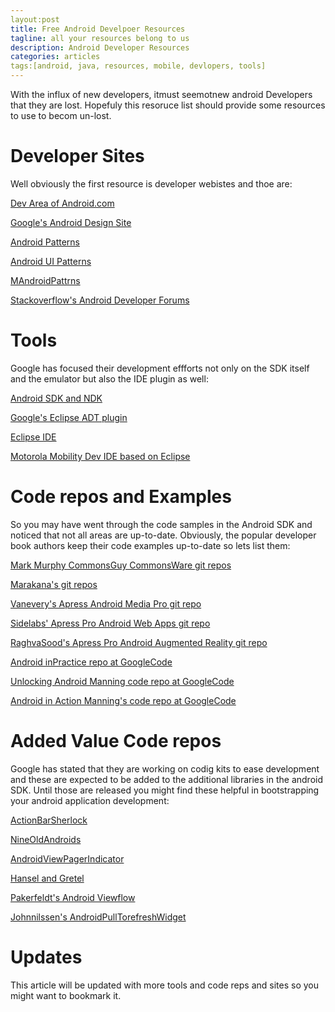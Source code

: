 ```yaml
---
layout:post
title: Free Android Develpoer Resources
tagline: all your resources belong to us
description: Android Developer Resources
categories: articles
tags:[android, java, resources, mobile, devlopers, tools]
---
```


With the influx of new developers, itmust seemotnew android Developers that
they are lost. Hopefuly this resoruce list should provide some resources to use
to becom un-lost.

# Developer Sites

Well obviously the first resource is developer webistes and thoe are:

[Dev Area of Android.com]('http://developer.android.com/')

[Google's Android Design Site]('http://developer.android.com/design/index.html')

[Android Patterns]('http://www.androidpatterns.com/')

[Android UI Patterns]('http://www.androiduipatterns.com/')

[MAndroidPattrns]('http://androidpttrns.com/')

[Stackoverflow's Android Developer Forums](http://stackoverflow.com/questions/tagged/android)


# Tools

Google has focused their development effforts not only on the SDK itself and the 
emulator but also the IDE plugin as well:


[Android SDK and NDK]('http://developer.android.com/sdk/index.html')

[Google's Eclipse ADT plugin]('http://developer.android.com/sdk/eclipse-adt.html')

[Eclipse IDE]('http://eclipse.org/downloads')

[Motorola Mobility Dev IDE based on Eclipse ]('http://developer.motorola.com/tools/motodevstudio/download/')


# Code repos and Examples

So you may have went through the code samples in the Android SDK and noticed that 
not all areas are up-to-date. Obviously, the popular developer book authors keep
their code examples up-to-date so lets list them:

[Mark Murphy CommonsGuy CommonsWare git repos]('https://github.com/commonsguy')

[Marakana's git repos]('https://github.com/marakana')

[Vanevery's Apress Android Media Pro git repo]('https://github.com/vanevery/Pro-Android-Media')

[Sidelabs' Apress Pro Android Web Apps git repo]('https://github.com/sidelab/prowebapps-code')

[RaghvaSood's Apress Pro Android Augmented Reality  git repo]('https://github.com/RaghavSood/ProAndroidAugmentedReality')

[Android inPractice repo at GoogleCode](http://code.google.com/p/android-in-practice/)

[Unlocking Android Manning code repo at GoogleCode](http://code.google.com/p/unlocking-android/)

[Android in Action Manning's code repo at GoogleCode](http://code.google.com/p/android-in-action/)

# Added Value Code repos

Google has stated that they are working on codig kits to ease development and these
are expected to be added to the additional libraries in the android SDK. Until those
are released you might find these helpful in bootstrapping your android application
development:

[ActionBarSherlock]('https://github.com/JakeWharton/ActionBarSherlock')

[NineOldAndroids]('https://github.com/JakeWharton/NineOldAndroids')

[AndroidViewPagerIndicator]('https://github.com/JakeWharton/Android-ViewPagerIndicator')

[Hansel and Gretel]('https://github.com/JakeWharton/HanselAndGretel')

[Pakerfeldt's Android Viewflow]('https://github.com/pakerfeldt/android-viewflow')

[Johnnilssen's AndroidPullTorefreshWidget]('https://github.com/johannilsson/android-pulltorefresh')




# Updates

This article will be updated with more tools and code reps and sites so
you might want to bookmark it.
